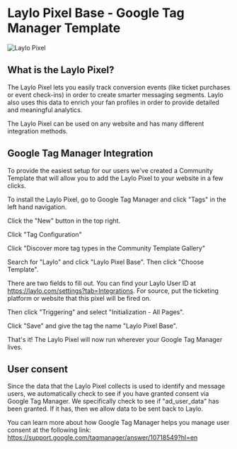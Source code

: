 # Laylo Pixel Base - Google Tag Manager Template

![Laylo Pixel](https://public.laylo.com/assets/laylo-gtm.png)

## What is the Laylo Pixel?

The Laylo Pixel lets you easily track conversion events (like ticket purchases or event check-ins) in order to create smarter messaging segments. Laylo also uses this data to enrich your fan profiles in order to provide detailed and meaningful analytics.

The Laylo Pixel can be used on any website and has many different integration methods.

## Google Tag Manager Integration

To provide the easiest setup for our users we've created a Community Template that will allow you to add the Laylo Pixel to your website in a few clicks.

To install the Laylo Pixel, go to Google Tag Manager and click "Tags" in the left hand navigation.

Click the "New" button in the top right.

Click "Tag Configuration"

Click "Discover more tag types in the Community Template Gallery"

Search for "Laylo" and click "Laylo Pixel Base". Then click "Choose Template".

There are two fields to fill out. You can find your Laylo User ID at https://laylo.com/settings?tab=Integrations. For source, put the ticketing platform or website that this pixel will be fired on.

Then click "Triggering" and select "Initialization - All Pages".

Click "Save" and give the tag the name "Laylo Pixel Base".

That's it! The Laylo Pixel will now run wherever your Google Tag Manager lives.

## User consent

Since the data that the Laylo Pixel collects is used to identify and message users, we automatically check to see if you have granted consent via Google Tag Manager. We specifically check to see if "ad_user_data" has been granted. If it has, then we allow data to be sent back to Laylo.

You can learn more about how Google Tag Manager helps you manage user consent at the following link: https://support.google.com/tagmanager/answer/10718549?hl=en

